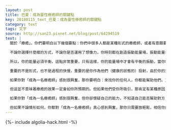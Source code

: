 ```yaml
---
layout: post
title: 巴夏：成為靈性療癒師的關鍵點
key: 20180115_text_巴夏：成為靈性療癒師的關鍵點
category: text
tags: 文字
source: http://san23.pixnet.net/blog/post/64294519
text: |
  關於「療癒」，你們要明白以下幾個要點：你們中很多人都是某種形式的療癒師，或者有意願要成為一名療癒師，所謂療癒師，意味著：你並沒有直接療癒某個人。而是你以自己所選擇的方式，創造一個振動能量場。

  不論你選擇什麼樣的方式，不論你是否運用了想像力，你時刻都在創造振動能量場，振動能量場是每個人天生所具有的，但你的療癒的振動能量場，它有著一定的頻率，代表著你的渴望，以及你想要幫助他人的意願。

  所以，你的能量必須平衡，這點非常重要，只有這樣，你的能量場中才會有平衡的振動，當你吸引某個人，前來尋求你的幫助，作為一名療癒師，你實際上做的，是將他們籠罩在你所散發出特定「振動音調」之中，你能量場中的這個「振動音調」就像一個邀請函，邀請對方將他們的能量與你的能量相匹配，當他們選擇與你的能量相匹配，那麼他們就會一點一點地，或快或慢地，把自己療癒，恢復健康狀態。所有的療癒，都是這麼運作的。

  重要的不是形式，也不是過程的快慢，重要的是你作為他們（健康的狀態的）投射，由於你的幫助，對方的信念系統改變為「自己是已經被療癒的振頻」。所以，如果你有強烈的願望要成為一名療癒師，或教別人如何做療癒，或為他人做任何形式的服務，那有一點非常重要，你必須記住，就是：他們從你那裡獲得的，最多的是你的平衡的能量振動模式。

  如果你對「成為一名療癒師」感到很興奮，那你要明白：來找你的任何人，你都能幫助他們。正是因為你的特定的振頻，你才能吸引他們前來。

  但這並不意味著療癒的效果一定會如你所預期的。但如果他們受你所吸引，那肯定有某種原因，以及某種收穫，他們才會被你所吸引。

  如果你對「成為一名療癒師」感到很興奮，但你卻懷疑自己的能力，不知道自己能否幫助對方，那你的「不相信」，就會在你的能量場創造出負面的振動，結果可能就是：你實現了對自己的預言，並且沒法幫助他們。

  但如果不論情形如何，你都對「成為一名療癒師」真心感到興奮，那你只需要放輕鬆，相信你的振頻會以某種方式讓對方受益。
---
```


{%- include algolia-hack.html -%}
